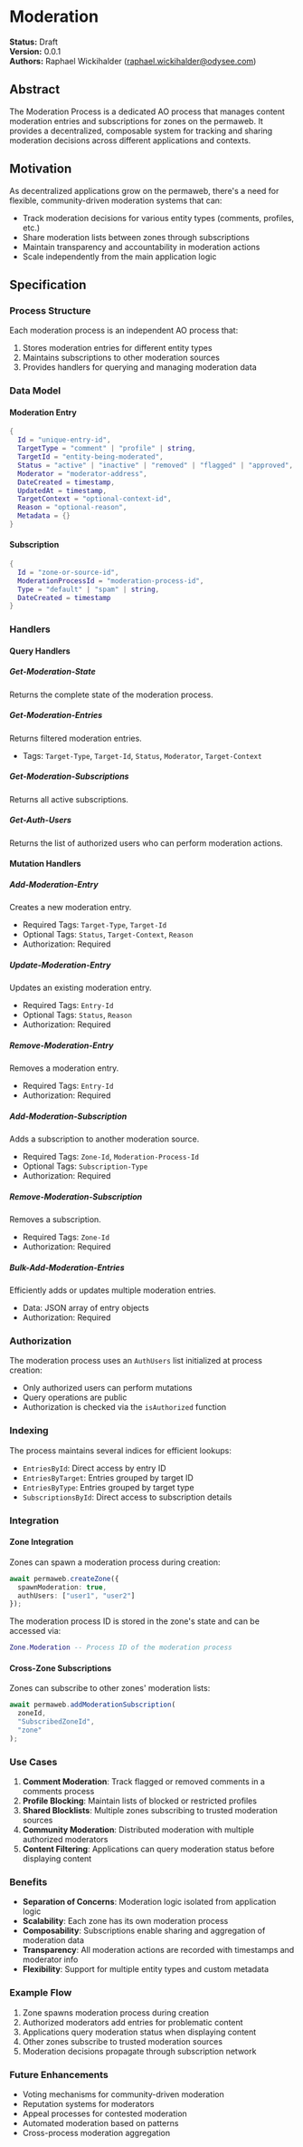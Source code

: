# Moderation

**Status:** Draft  
**Version:** 0.0.1  
**Authors:** Raphael Wickihalder (raphael.wickihalder@odysee.com)

## Abstract

The Moderation Process is a dedicated AO process that manages content moderation entries and subscriptions for zones on the permaweb. It provides a decentralized, composable system for tracking and sharing moderation decisions across different applications and contexts.

## Motivation

As decentralized applications grow on the permaweb, there's a need for flexible, community-driven moderation systems that can:
- Track moderation decisions for various entity types (comments, profiles, etc.)
- Share moderation lists between zones through subscriptions
- Maintain transparency and accountability in moderation actions
- Scale independently from the main application logic

## Specification

### Process Structure

Each moderation process is an independent AO process that:
1. Stores moderation entries for different entity types
2. Maintains subscriptions to other moderation sources
3. Provides handlers for querying and managing moderation data

### Data Model

#### Moderation Entry
```lua
{
  Id = "unique-entry-id",
  TargetType = "comment" | "profile" | string,
  TargetId = "entity-being-moderated",
  Status = "active" | "inactive" | "removed" | "flagged" | "approved",
  Moderator = "moderator-address",
  DateCreated = timestamp,
  UpdatedAt = timestamp,
  TargetContext = "optional-context-id",
  Reason = "optional-reason",
  Metadata = {}
}
```

#### Subscription
```lua
{
  Id = "zone-or-source-id",
  ModerationProcessId = "moderation-process-id",
  Type = "default" | "spam" | string,
  DateCreated = timestamp
}
```

### Handlers

#### Query Handlers

##### Get-Moderation-State
Returns the complete state of the moderation process.

##### Get-Moderation-Entries
Returns filtered moderation entries.
- Tags: `Target-Type`, `Target-Id`, `Status`, `Moderator`, `Target-Context`

##### Get-Moderation-Subscriptions
Returns all active subscriptions.

##### Get-Auth-Users
Returns the list of authorized users who can perform moderation actions.

#### Mutation Handlers

##### Add-Moderation-Entry
Creates a new moderation entry.
- Required Tags: `Target-Type`, `Target-Id`
- Optional Tags: `Status`, `Target-Context`, `Reason`
- Authorization: Required

##### Update-Moderation-Entry
Updates an existing moderation entry.
- Required Tags: `Entry-Id`
- Optional Tags: `Status`, `Reason`
- Authorization: Required

##### Remove-Moderation-Entry
Removes a moderation entry.
- Required Tags: `Entry-Id`
- Authorization: Required

##### Add-Moderation-Subscription
Adds a subscription to another moderation source.
- Required Tags: `Zone-Id`, `Moderation-Process-Id`
- Optional Tags: `Subscription-Type`
- Authorization: Required

##### Remove-Moderation-Subscription
Removes a subscription.
- Required Tags: `Zone-Id`
- Authorization: Required

##### Bulk-Add-Moderation-Entries
Efficiently adds or updates multiple moderation entries.
- Data: JSON array of entry objects
- Authorization: Required

### Authorization

The moderation process uses an `AuthUsers` list initialized at process creation:
- Only authorized users can perform mutations
- Query operations are public
- Authorization is checked via the `isAuthorized` function

### Indexing

The process maintains several indices for efficient lookups:
- `EntriesById`: Direct access by entry ID
- `EntriesByTarget`: Entries grouped by target ID
- `EntriesByType`: Entries grouped by target type
- `SubscriptionsById`: Direct access to subscription details

### Integration

#### Zone Integration
Zones can spawn a moderation process during creation:
```typescript
await permaweb.createZone({
  spawnModeration: true,
  authUsers: ["user1", "user2"]
});
```

The moderation process ID is stored in the zone's state and can be accessed via:
```lua
Zone.Moderation -- Process ID of the moderation process
```

#### Cross-Zone Subscriptions
Zones can subscribe to other zones' moderation lists:
```typescript
await permaweb.addModerationSubscription(
  zoneId,
  "SubscribedZoneId",
  "zone"
);
```

### Use Cases

1. **Comment Moderation**: Track flagged or removed comments in a comments process
2. **Profile Blocking**: Maintain lists of blocked or restricted profiles
3. **Shared Blocklists**: Multiple zones subscribing to trusted moderation sources
4. **Community Moderation**: Distributed moderation with multiple authorized moderators
5. **Content Filtering**: Applications can query moderation status before displaying content

### Benefits

- **Separation of Concerns**: Moderation logic isolated from application logic
- **Scalability**: Each zone has its own moderation process
- **Composability**: Subscriptions enable sharing and aggregation of moderation data
- **Transparency**: All moderation actions are recorded with timestamps and moderator info
- **Flexibility**: Support for multiple entity types and custom metadata

### Example Flow

1. Zone spawns moderation process during creation
2. Authorized moderators add entries for problematic content
3. Applications query moderation status when displaying content
4. Other zones subscribe to trusted moderation sources
5. Moderation decisions propagate through subscription network

### Future Enhancements

- Voting mechanisms for community-driven moderation
- Reputation systems for moderators
- Appeal processes for contested moderation
- Automated moderation based on patterns
- Cross-process moderation aggregation